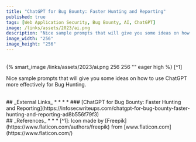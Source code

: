 ```yaml
---
title: "ChatGPT for Bug Bounty: Faster Hunting and Reporting"
published: true
tags: [Web Application Security, Bug Bounty, AI, ChatGPT]
image: /links/assets/2023/ai.png
description: "Nice sample prompts that will give you some ideas on how to use ChatGPT more effectively for Bug Hunting."
image_width: "256"
image_height: "256"
---
```


<br>
{% smart_image /links/assets/2023/ai.png 256 256 "" eager high %}
[^1]
<br>

Nice sample prompts that will give you some ideas on how to use ChatGPT more effectively for Bug Hunting.

<br>
## _External Links_
* * *
* ### [ChatGPT for Bug Bounty: Faster Hunting and Reporting](https://infosecwriteups.com/chatgpt-for-bug-bounty-faster-hunting-and-reporting-ad8b556f79f3)

<br>
## _References_
* * *
[^1]: Icon made by [Freepik](https://www.flaticon.com/authors/freepik) from [www.flaticon.com](https://www.flaticon.com/)
